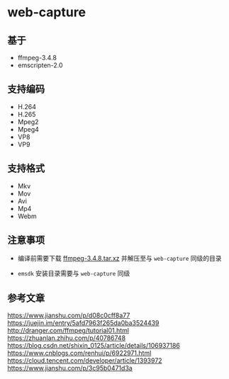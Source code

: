 # web-capture

## 基于 

* ffmpeg-3.4.8
* emscripten-2.0

## 支持编码

* H.264
* H.265
* Mpeg2
* Mpeg4
* VP8
* VP9

## 支持格式

* Mkv
* Mov
* Avi
* Mp4
* Webm

## 注意事项

* 编译前需要下载 [ffmpeg-3.4.8.tar.xz](http://ffmpeg.org/releases/ffmpeg-3.4.8.tar.xz) 并解压至与 `web-capture` 同级的目录

* `emsdk` 安装目录需要与 `web-capture` 同级

## 参考文章

https://www.jianshu.com/p/d08c0cff8a77
https://juejin.im/entry/5afd7963f265da0ba3524439
http://dranger.com/ffmpeg/tutorial01.html
https://zhuanlan.zhihu.com/p/40786748
https://blog.csdn.net/shixin_0125/article/details/106937186
https://www.cnblogs.com/renhui/p/6922971.html
https://cloud.tencent.com/developer/article/1393972
https://www.jianshu.com/p/3c95b0471d3a

